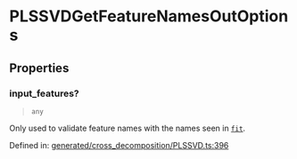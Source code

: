 # PLSSVDGetFeatureNamesOutOptions

## Properties

### input\_features?

> `any`

Only used to validate feature names with the names seen in [`fit`](#sklearn.cross_decomposition.PLSSVD.fit "sklearn.cross_decomposition.PLSSVD.fit").

Defined in:  [generated/cross\_decomposition/PLSSVD.ts:396](https://github.com/transitive-bullshit/scikit-learn-ts/blob/122b3c0/packages/sklearn/src/generated/cross_decomposition/PLSSVD.ts#L396)
